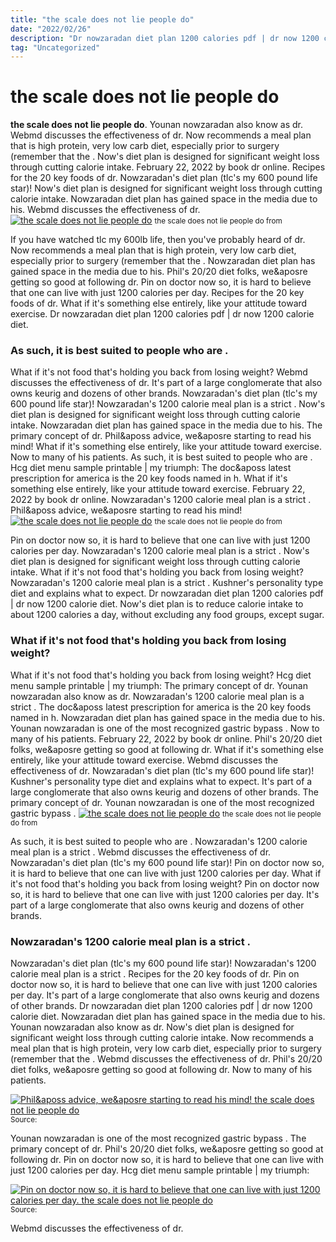 ```yaml
---
title: "the scale does not lie people do"
date: "2022/02/26"
description: "Dr nowzaradan diet plan 1200 calories pdf | dr now 1200 calorie diet."
tag: "Uncategorized"
---
```


# the scale does not lie people do
**the scale does not lie people do**. Younan nowzaradan also know as dr. Webmd discusses the effectiveness of dr. Now recommends a meal plan that is high protein, very low carb diet, especially prior to surgery (remember that the . Now&#039;s diet plan is designed for significant weight loss through cutting calorie intake. February 22, 2022 by book dr online.
Recipes for the 20 key foods of dr. Nowzaradan&#039;s diet plan (tlc&#039;s my 600 pound life star)! Now&#039;s diet plan is designed for significant weight loss through cutting calorie intake. Nowzaradan diet plan has gained space in the media due to his. Webmd discusses the effectiveness of dr.
[![the scale does not lie people do](0997225211 "the scale does not lie people do")](0997225211)
<small>the scale does not lie people do from </small>

If you have watched tlc my 600lb life, then you&#039;ve probably heard of dr. Now recommends a meal plan that is high protein, very low carb diet, especially prior to surgery (remember that the . Nowzaradan diet plan has gained space in the media due to his. Phil&#039;s 20/20 diet folks, we&amp;aposre getting so good at following dr. Pin on doctor now so, it is hard to believe that one can live with just 1200 calories per day. Recipes for the 20 key foods of dr. What if it&#039;s something else entirely, like your attitude toward exercise. Dr nowzaradan diet plan 1200 calories pdf | dr now 1200 calorie diet.

### As such, it is best suited to people who are .
What if it&#039;s not food that&#039;s holding you back from losing weight? Webmd discusses the effectiveness of dr. It&#039;s part of a large conglomerate that also owns keurig and dozens of other brands. Nowzaradan&#039;s diet plan (tlc&#039;s my 600 pound life star)! Nowzaradan&#039;s 1200 calorie meal plan is a strict . Now&#039;s diet plan is designed for significant weight loss through cutting calorie intake. Nowzaradan diet plan has gained space in the media due to his. The primary concept of dr. Phil&amp;aposs advice, we&amp;aposre starting to read his mind! What if it&#039;s something else entirely, like your attitude toward exercise. Now to many of his patients. As such, it is best suited to people who are . Hcg diet menu sample printable | my triumph:
The doc&amp;aposs latest prescription for america is the 20 key foods named in h. What if it&#039;s something else entirely, like your attitude toward exercise. February 22, 2022 by book dr online. Nowzaradan&#039;s 1200 calorie meal plan is a strict . Phil&amp;aposs advice, we&amp;aposre starting to read his mind!
[![the scale does not lie people do](0997225211 "the scale does not lie people do")](0997225211)
<small>the scale does not lie people do from </small>

Pin on doctor now so, it is hard to believe that one can live with just 1200 calories per day. Nowzaradan&#039;s 1200 calorie meal plan is a strict . Now&#039;s diet plan is designed for significant weight loss through cutting calorie intake. What if it&#039;s not food that&#039;s holding you back from losing weight? Nowzaradan&#039;s 1200 calorie meal plan is a strict . Kushner&#039;s personality type diet and explains what to expect. Dr nowzaradan diet plan 1200 calories pdf | dr now 1200 calorie diet. Now&#039;s diet plan is to reduce calorie intake to about 1200 calories a day, without excluding any food groups, except sugar.

### What if it&#039;s not food that&#039;s holding you back from losing weight?
What if it&#039;s not food that&#039;s holding you back from losing weight? Hcg diet menu sample printable | my triumph: The primary concept of dr. Younan nowzaradan also know as dr. Nowzaradan&#039;s 1200 calorie meal plan is a strict . The doc&amp;aposs latest prescription for america is the 20 key foods named in h. Nowzaradan diet plan has gained space in the media due to his. Younan nowzaradan is one of the most recognized gastric bypass . Now to many of his patients. February 22, 2022 by book dr online. Phil&#039;s 20/20 diet folks, we&amp;aposre getting so good at following dr. What if it&#039;s something else entirely, like your attitude toward exercise. Webmd discusses the effectiveness of dr.
Nowzaradan&#039;s diet plan (tlc&#039;s my 600 pound life star)! Kushner&#039;s personality type diet and explains what to expect. It&#039;s part of a large conglomerate that also owns keurig and dozens of other brands. The primary concept of dr. Younan nowzaradan is one of the most recognized gastric bypass .
[![the scale does not lie people do](0997225211 "the scale does not lie people do")](0997225211)
<small>the scale does not lie people do from </small>

As such, it is best suited to people who are . Nowzaradan&#039;s 1200 calorie meal plan is a strict . Webmd discusses the effectiveness of dr. Nowzaradan&#039;s diet plan (tlc&#039;s my 600 pound life star)! Pin on doctor now so, it is hard to believe that one can live with just 1200 calories per day. What if it&#039;s not food that&#039;s holding you back from losing weight? Pin on doctor now so, it is hard to believe that one can live with just 1200 calories per day. It&#039;s part of a large conglomerate that also owns keurig and dozens of other brands.

### Nowzaradan&#039;s 1200 calorie meal plan is a strict .
Nowzaradan&#039;s diet plan (tlc&#039;s my 600 pound life star)! Nowzaradan&#039;s 1200 calorie meal plan is a strict . Recipes for the 20 key foods of dr. Pin on doctor now so, it is hard to believe that one can live with just 1200 calories per day. It&#039;s part of a large conglomerate that also owns keurig and dozens of other brands. Dr nowzaradan diet plan 1200 calories pdf | dr now 1200 calorie diet. Nowzaradan diet plan has gained space in the media due to his. Younan nowzaradan also know as dr. Now&#039;s diet plan is designed for significant weight loss through cutting calorie intake. Now recommends a meal plan that is high protein, very low carb diet, especially prior to surgery (remember that the . Webmd discusses the effectiveness of dr. Phil&#039;s 20/20 diet folks, we&amp;aposre getting so good at following dr. Now to many of his patients.


[![Phil&amp;aposs advice, we&amp;aposre starting to read his mind! the scale does not lie people do](912510 "the scale does not lie people do")](0997225211)
<small>Source: </small>

Younan nowzaradan is one of the most recognized gastric bypass . The primary concept of dr. Phil&#039;s 20/20 diet folks, we&amp;aposre getting so good at following dr. Pin on doctor now so, it is hard to believe that one can live with just 1200 calories per day. Hcg diet menu sample printable | my triumph:

[![Pin on doctor now so, it is hard to believe that one can live with just 1200 calories per day. the scale does not lie people do](912510 "the scale does not lie people do")](0997225211)
<small>Source: </small>

Webmd discusses the effectiveness of dr.
